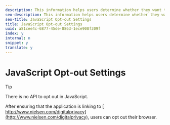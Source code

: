 ```yaml
---
description: This information helps users determine whether they want to opt-in to or opt-out of Nielsen ratings.
seo-description: This information helps users determine whether they want to opt-in to or opt-out of Nielsen ratings.
seo-title: JavaScript Opt-out Settings
title: JavaScript Opt-out Settings
uuid: a81cee4c-6877-45de-8863-1ece908f309f
index: y
internal: n
snippet: y
translate: y
---
```


# JavaScript Opt-out Settings


>[!TIP]
>
>There is no API to opt out in JavaScript.

After ensuring that the application is linking to [ http://www.nielsen.com/digitalprivacy](http://www.nielsen.com/digitalprivacy), users can opt out their browser. 
